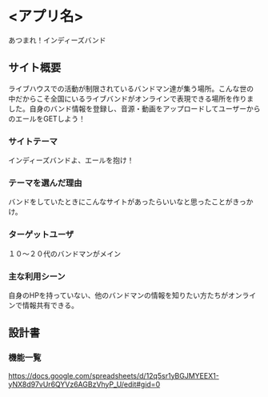 # <アプリ名>
あつまれ！インディーズバンド
## サイト概要
ライブハウスでの活動が制限されているバンドマン達が集う場所。こんな世の中だからこそ全国にいるライブバンドがオンラインで表現できる場所を作りました。自身のバンド情報を登録し、音源・動画をアップロードしてユーザーからのエールをGETしよう！

### サイトテーマ
インディーズバンドよ、エールを抱け！

### テーマを選んだ理由
バンドをしていたときにこんなサイトがあったらいいなと思ったことがきっかけ。

### ターゲットユーザ
１０〜２０代のバンドマンがメイン

### 主な利用シーン
自身のHPを持っていない、他のバンドマンの情報を知りたい方たちがオンラインで情報共有できる。

## 設計書

### 機能一覧
https://docs.google.com/spreadsheets/d/12q5sr1yBGJMYEEX1-yNX8d97vUr6QYVz6AGBzVhyP_U/edit#gid=0